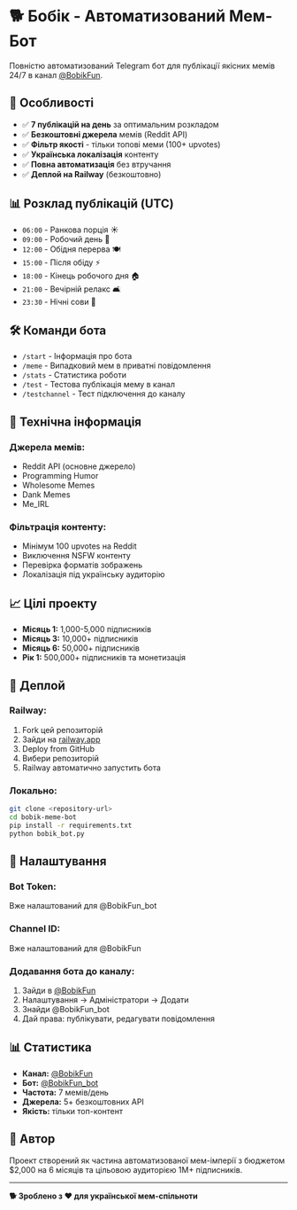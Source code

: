 # 🐕 Бобік - Автоматизований Мем-Бот

Повністю автоматизований Telegram бот для публікації якісних мемів 24/7 в канал [@BobikFun](https://t.me/BobikFun).

## 🎯 Особливості

- ✅ **7 публікацій на день** за оптимальним розкладом
- ✅ **Безкоштовні джерела** мемів (Reddit API)
- ✅ **Фільтр якості** - тільки топові меми (100+ upvotes)
- ✅ **Українська локалізація** контенту
- ✅ **Повна автоматизація** без втручання
- ✅ **Деплой на Railway** (безкоштовно)

## 📊 Розклад публікацій (UTC)

- `06:00` - Ранкова порція ☀️
- `09:00` - Робочий день 💼
- `12:00` - Обідня перерва 🍽️
- `15:00` - Після обіду ⚡
- `18:00` - Кінець робочого дня 🏠
- `21:00` - Вечірній релакс 🛋️
- `23:30` - Нічні сови 🦉

## 🛠️ Команди бота

- `/start` - Інформація про бота
- `/meme` - Випадковий мем в приватні повідомлення
- `/stats` - Статистика роботи
- `/test` - Тестова публікація мему в канал
- `/testchannel` - Тест підключення до каналу

## 🔧 Технічна інформація

### Джерела мемів:
- Reddit API (основне джерело)
- Programming Humor
- Wholesome Memes  
- Dank Memes
- Me_IRL

### Фільтрація контенту:
- Мінімум 100 upvotes на Reddit
- Виключення NSFW контенту
- Перевірка форматів зображень
- Локалізація під українську аудиторію

## 📈 Цілі проекту

- **Місяць 1:** 1,000-5,000 підписників
- **Місяць 3:** 10,000+ підписників  
- **Місяць 6:** 50,000+ підписників
- **Рік 1:** 500,000+ підписників та монетизація

## 🚀 Деплой

### Railway:
1. Fork цей репозиторій
2. Зайди на [railway.app](https://railway.app)
3. Deploy from GitHub
4. Вибери репозиторій
5. Railway автоматично запустить бота

### Локально:
```bash
git clone <repository-url>
cd bobik-meme-bot
pip install -r requirements.txt
python bobik_bot.py
```

## 🤖 Налаштування

### Bot Token:
Вже налаштований для @BobikFun_bot

### Channel ID:
Вже налаштований для @BobikFun

### Додавання бота до каналу:
1. Зайди в [@BobikFun](https://t.me/BobikFun)
2. Налаштування → Адміністратори → Додати
3. Знайди @BobikFun_bot
4. Дай права: публікувати, редагувати повідомлення

## 📊 Статистика

- **Канал:** [@BobikFun](https://t.me/BobikFun)
- **Бот:** [@BobikFun_bot](https://t.me/BobikFun_bot)
- **Частота:** 7 мемів/день
- **Джерела:** 5+ безкоштовних API
- **Якість:** тільки топ-контент

## 🌟 Автор

Проект створений як частина автоматизованої мем-імперії з бюджетом $2,000 на 6 місяців та цільовою аудиторією 1M+ підписників.

---

**🐕 Зроблено з ❤️ для української мем-спільноти**
